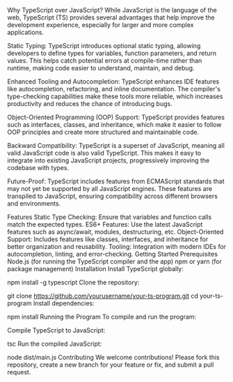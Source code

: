 

Why TypeScript over JavaScript?
While JavaScript is the language of the web, TypeScript (TS) provides several advantages that help improve the development experience, especially for larger and more complex applications.

Static Typing: TypeScript introduces optional static typing, allowing developers to define types for variables, function parameters, and return values. This helps catch potential errors at compile-time rather than runtime, making code easier to understand, maintain, and debug.

Enhanced Tooling and Autocompletion: TypeScript enhances IDE features like autocompletion, refactoring, and inline documentation. The compiler's type-checking capabilities make these tools more reliable, which increases productivity and reduces the chance of introducing bugs.

Object-Oriented Programming (OOP) Support: TypeScript provides features such as interfaces, classes, and inheritance, which make it easier to follow OOP principles and create more structured and maintainable code.

Backward Compatibility: TypeScript is a superset of JavaScript, meaning all valid JavaScript code is also valid TypeScript. This makes it easy to integrate into existing JavaScript projects, progressively improving the codebase with types.

Future-Proof: TypeScript includes features from ECMAScript standards that may not yet be supported by all JavaScript engines. These features are transpiled to JavaScript, ensuring compatibility across different browsers and environments.

Features
Static Type Checking: Ensure that variables and function calls match the expected types.
ES6+ Features: Use the latest JavaScript features such as async/await, modules, destructuring, etc.
Object-Oriented Support: Includes features like classes, interfaces, and inheritance for better organization and reusability.
Tooling: Integration with modern IDEs for autocompletion, linting, and error-checking.
Getting Started
Prerequisites
Node.js (for running the TypeScript compiler and the app)
npm or yarn (for package management)
Installation
Install TypeScript globally:


npm install -g typescript
Clone the repository:

git clone https://github.com/yourusername/your-ts-program.git
cd your-ts-program
Install dependencies:


npm install
Running the Program
To compile and run the program:

Compile TypeScript to JavaScript:

tsc
Run the compiled JavaScript:


node dist/main.js
Contributing
We welcome contributions! Please fork this repository, create a new branch for your feature or fix, and submit a pull request.
